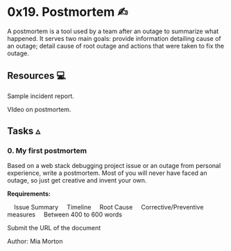 # 0x19. Postmortem ✍︎

A postmortem is a tool used by a team after an outage to summarize what happened. It serves two main goals: provide information detailing cause of an outage; detail cause of root outage and actions that were taken to fix the outage.

## Resources 💻

Sample incident report.

VIdeo on postmortem.

## Tasks ▵

### 0. My first postmortem

Based on a web stack debugging project issue or an outage from personal experience, write a postmortem. Most of you will never have faced an outage, so just get creative and invent your own.

**Requirements:**

    Issue Summary
    Timeline
    Root Cause
    Corrective/Preventive measures
    Between 400 to 600 words

Submit the URL of the document

Author: Mia Morton
